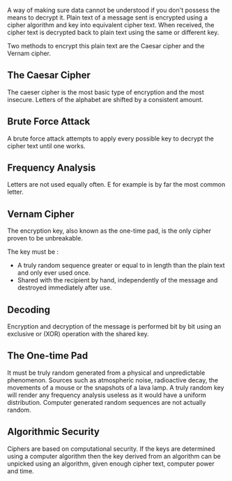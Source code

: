 A way of making sure data cannot be understood if you don't possess the means to decrypt it. Plain text of a message sent is encrypted using a cipher algorithm and key into equivalent cipher text. When received, the cipher text is decrypted back to plain text using the same or different key.

Two methods to encrypt this plain text are the Caesar cipher and the Vernam cipher.

## The Caesar Cipher

The caeser cipher is the most basic type of encryption and the most insecure. Letters of the alphabet are shifted by a consistent amount.

## Brute Force Attack

A brute force attack attempts to apply every possible key to decrypt the cipher text until one works.

## Frequency Analysis

Letters are not used equally often. E for example is by far the most common letter.

## Vernam Cipher

The encryption key, also known as the one-time pad, is the only cipher proven to be unbreakable.

The key must be :

- A truly random sequence greater or equal to in length than the plain text and only ever used once.
- Shared with the recipient by hand, independently of the message and destroyed immediately after use.

## Decoding

Encryption and decryption of the message is performed bit by bit using an exclusive or (XOR) operation with the shared key.

## The One-time Pad

It must be truly random generated from a physical and unpredictable phenomenon. Sources such as atmospheric noise, radioactive decay, the movements of a mouse or the snapshots of a lava lamp. A truly random key will render any frequency analysis useless as it would have a uniform distribution. Computer generated random sequences are not actually random.

## Algorithmic Security

Ciphers are based on computational security. If the keys are determined using a computer algorithm then the key derived from an algorithm can be unpicked using an algorithm, given enough cipher text, computer power and time.

